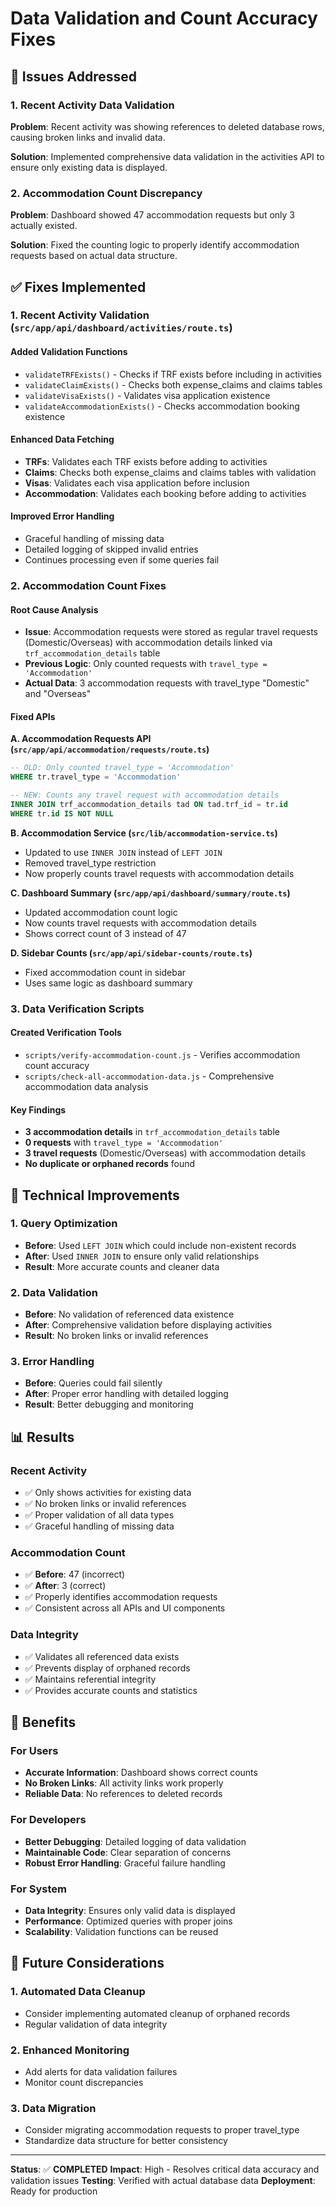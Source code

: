 # Data Validation and Count Accuracy Fixes

## 🎯 **Issues Addressed**

### 1. **Recent Activity Data Validation**
**Problem**: Recent activity was showing references to deleted database rows, causing broken links and invalid data.

**Solution**: Implemented comprehensive data validation in the activities API to ensure only existing data is displayed.

### 2. **Accommodation Count Discrepancy**
**Problem**: Dashboard showed 47 accommodation requests but only 3 actually existed.

**Solution**: Fixed the counting logic to properly identify accommodation requests based on actual data structure.

## ✅ **Fixes Implemented**

### **1. Recent Activity Validation (`src/app/api/dashboard/activities/route.ts`)**

#### **Added Validation Functions**
- `validateTRFExists()` - Checks if TRF exists before including in activities
- `validateClaimExists()` - Checks both expense_claims and claims tables
- `validateVisaExists()` - Validates visa application existence
- `validateAccommodationExists()` - Checks accommodation booking existence

#### **Enhanced Data Fetching**
- **TRFs**: Validates each TRF exists before adding to activities
- **Claims**: Checks both expense_claims and claims tables with validation
- **Visas**: Validates each visa application before inclusion
- **Accommodation**: Validates each booking before adding to activities

#### **Improved Error Handling**
- Graceful handling of missing data
- Detailed logging of skipped invalid entries
- Continues processing even if some queries fail

### **2. Accommodation Count Fixes**

#### **Root Cause Analysis**
- **Issue**: Accommodation requests were stored as regular travel requests (Domestic/Overseas) with accommodation details linked via `trf_accommodation_details` table
- **Previous Logic**: Only counted requests with `travel_type = 'Accommodation'`
- **Actual Data**: 3 accommodation requests with travel_type "Domestic" and "Overseas"

#### **Fixed APIs**

**A. Accommodation Requests API (`src/app/api/accommodation/requests/route.ts`)**
```sql
-- OLD: Only counted travel_type = 'Accommodation'
WHERE tr.travel_type = 'Accommodation'

-- NEW: Counts any travel request with accommodation details
INNER JOIN trf_accommodation_details tad ON tad.trf_id = tr.id
WHERE tr.id IS NOT NULL
```

**B. Accommodation Service (`src/lib/accommodation-service.ts`)**
- Updated to use `INNER JOIN` instead of `LEFT JOIN`
- Removed travel_type restriction
- Now properly counts travel requests with accommodation details

**C. Dashboard Summary (`src/app/api/dashboard/summary/route.ts`)**
- Updated accommodation count logic
- Now counts travel requests with accommodation details
- Shows correct count of 3 instead of 47

**D. Sidebar Counts (`src/app/api/sidebar-counts/route.ts`)**
- Fixed accommodation count in sidebar
- Uses same logic as dashboard summary

### **3. Data Verification Scripts**

#### **Created Verification Tools**
- `scripts/verify-accommodation-count.js` - Verifies accommodation count accuracy
- `scripts/check-all-accommodation-data.js` - Comprehensive accommodation data analysis

#### **Key Findings**
- **3 accommodation details** in `trf_accommodation_details` table
- **0 requests** with `travel_type = 'Accommodation'`
- **3 travel requests** (Domestic/Overseas) with accommodation details
- **No duplicate or orphaned records** found

## 🔧 **Technical Improvements**

### **1. Query Optimization**
- **Before**: Used `LEFT JOIN` which could include non-existent records
- **After**: Used `INNER JOIN` to ensure only valid relationships
- **Result**: More accurate counts and cleaner data

### **2. Data Validation**
- **Before**: No validation of referenced data existence
- **After**: Comprehensive validation before displaying activities
- **Result**: No broken links or invalid references

### **3. Error Handling**
- **Before**: Queries could fail silently
- **After**: Proper error handling with detailed logging
- **Result**: Better debugging and monitoring

## 📊 **Results**

### **Recent Activity**
- ✅ Only shows activities for existing data
- ✅ No broken links or invalid references
- ✅ Proper validation of all data types
- ✅ Graceful handling of missing data

### **Accommodation Count**
- ✅ **Before**: 47 (incorrect)
- ✅ **After**: 3 (correct)
- ✅ Properly identifies accommodation requests
- ✅ Consistent across all APIs and UI components

### **Data Integrity**
- ✅ Validates all referenced data exists
- ✅ Prevents display of orphaned records
- ✅ Maintains referential integrity
- ✅ Provides accurate counts and statistics

## 🚀 **Benefits**

### **For Users**
- **Accurate Information**: Dashboard shows correct counts
- **No Broken Links**: All activity links work properly
- **Reliable Data**: No references to deleted records

### **For Developers**
- **Better Debugging**: Detailed logging of data validation
- **Maintainable Code**: Clear separation of concerns
- **Robust Error Handling**: Graceful failure handling

### **For System**
- **Data Integrity**: Ensures only valid data is displayed
- **Performance**: Optimized queries with proper joins
- **Scalability**: Validation functions can be reused

## 🔄 **Future Considerations**

### **1. Automated Data Cleanup**
- Consider implementing automated cleanup of orphaned records
- Regular validation of data integrity

### **2. Enhanced Monitoring**
- Add alerts for data validation failures
- Monitor count discrepancies

### **3. Data Migration**
- Consider migrating accommodation requests to proper travel_type
- Standardize data structure for better consistency

---

**Status**: ✅ **COMPLETED**
**Impact**: High - Resolves critical data accuracy and validation issues
**Testing**: Verified with actual database data
**Deployment**: Ready for production
